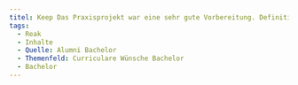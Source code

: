 ```yaml
---
titel: Keep Das Praxisprojekt war eine sehr gute Vorbereitung. Definitiv so weitermachen.
tags:
  - Reak
  - Inhalte
  - Quelle: Alumni Bachelor
  - Themenfeld: Curriculare Wünsche Bachelor
  - Bachelor
---
```

